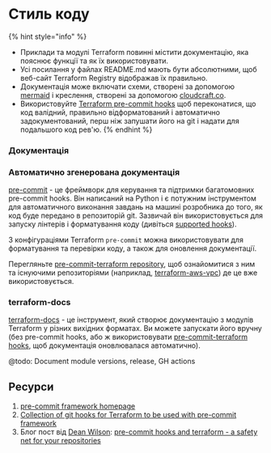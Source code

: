 # Стиль коду

{% hint style="info" %}
* Приклади та модулі Terraform повинні містити документацію, яка пояснює функції та як їх використовувати.
* Усі посилання у файлах README.md мають бути абсолютними, щоб веб-сайт Terraform Registry відображав їх правильно.
* Документація може включати схеми, створені за допомогою [mermaid](https://github.com/mermaid-js/mermaid) і креслення, створені за допомогою [cloudcraft.co](https://cloudcraft.co).
* Використовуйте [Terraform pre-commit hooks](https://github.com/antonbabenko/pre-commit-terraform) щоб переконатися, що код валідний, правильно відформатований і автоматично задокументований, перш ніж запушати його на git і надати для подальшого код рев'ю.
{% endhint %}

### Документація

### Автоматично згенерована документація

[pre-commit](https://pre-commit.com) - це фреймворк для керування та підтримки багатомовних pre-commit hooks. Він написаний на Python і є потужним інструментом для автоматичного виконання завдань на машині розробника до того, як код буде передано в репозиторій git. Зазвичай він використовується для запуску лінтерів і форматування коду (дивіться [supported hooks](https://pre-commit.com/hooks.html)).

З конфігураціями Terraform `pre-commit` можна використовувати для форматування та перевірки коду, а також для оновлення документації.

Перегляньте [pre-commit-terraform repository](https://github.com/antonbabenko/pre-commit-terraform/blob/master/README.md), щоб ознайомитися з ним та існуючими репозиторіями (наприклад, [terraform-aws-vpc](https://github.com/terraform-aws-modules/terraform-aws-vpc)) де це вже використовується.

### terraform-docs

[terraform-docs](https://github.com/segmentio/terraform-docs) - це інструмент, який створює документацію з модулів Terraform у різних вихідних форматах. Ви можете запускати його вручну (без pre-commit hooks, або ж використовувати [pre-commit-terraform hooks](https://github.com/antonbabenko/pre-commit-terraform), щоб документація оновлювалася автоматично).

@todo: Document module versions, release, GH actions

## Ресурси

1. [pre-commit framework homepage](https://pre-commit.com)
2. [Collection of git hooks for Terraform to be used with pre-commit framework](https://github.com/antonbabenko/pre-commit-terraform)
3. Блог пост від [Dean Wilson](https://github.com/deanwilson): [pre-commit hooks and terraform - a safety net for your repositories](https://www.unixdaemon.net/tools/terraform-precommit-hooks/)
